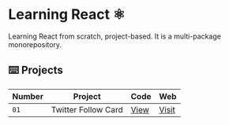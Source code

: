 # Learning React ⚛️
Learning React from scratch, project-based. It is a multi-package monorepository.

## ⌨️ Projects
| Number | Project | Code | Web |
| --- | --- | --- | --- |
| `01` | Twitter Follow Card | [View](projects/01-twitter-follow-card/) | [Visit](https://pam-react-01.vercel.app/) |
